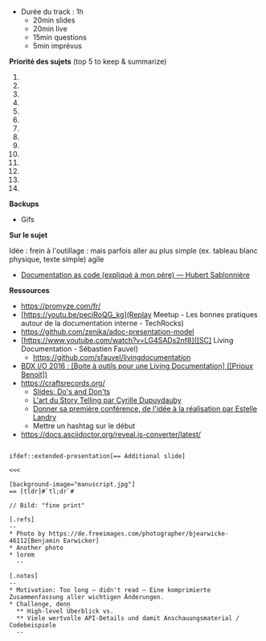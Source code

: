 - Durée du track : 1h
  - 20min slides
  - 20min live
  - 15min questions
  - 5min imprévus


**Priorité des sujets** (top 5 to keep & summarize)

1. 
2. 
3. 
4. 
5. 
6. 
7. 
8. 
9. 
10.
11. 
12. 
13. 
14. 

**Backups**

- Gifs

**Sur le sujet**

Idée : frein à l'outillage : mais parfois aller au plus simple (ex. tableau blanc physique, texte simple) agile

- [Documentation as code (expliqué à mon père) — Hubert Sablonnière](https://www.youtube.com/watch?v=1rKgVF5CEEY)

**Ressources**

- https://promyze.com/fr/
- [https://youtu.be/peciRoQG_kg](Replay Meetup - Les bonnes pratiques autour de la documentation interne - TechRocks)
- https://github.com/zenika/adoc-presentation-model
- [https://www.youtube.com/watch?v=LG4SADs2nf8]([SC] Living Documentation - Sébastien Fauvel)
  - https://github.com/sfauvel/livingdocumentation
- [BDX I/O 2016 : [Boite à outils pour une Living Documentation] ([Prioux Benoit])](https://www.youtube.com/watch?v=xbcFyYIKZ_M)
- https://craftsrecords.org/
  - [Slides: Do's and Don'ts](https://www.youtube.com/watch?v=onfaLYecMlQ)
  - [L'art du Story Telling par Cyrille Dupuydauby](https://www.youtube.com/watch?v=aNfYcXTpV1c)
  - [Donner sa première conférence, de l'idée à la réalisation par Estelle Landry](https://www.youtube.com/watch?v=15LSass6j9A)
  - Mettre un hashtag sur le début
- https://docs.asciidoctor.org/reveal.js-converter/latest/

```asciidoc

ifdef::extended-presentation[== Additional slide]

<<<

[background-image="manuscript.jpg"]
== [tldr]#`tl;dr`#

// Bild: "fine print"

[.refs]
--
* Photo by https://de.freeimages.com/photographer/bjearwicke-46112[Benjamin Earwicker]
* Another photo
* lorem
  --

[.notes]
--
* Motivation: Too long – didn't read – Eine komprimierte Zusammenfassung aller wichtigen Änderungen.
* Challenge, denn
  ** High-level Überblick vs.
  ** Viele wertvolle API-Details und damit Anschauungsmaterial / Codebeispiele
  --
```

